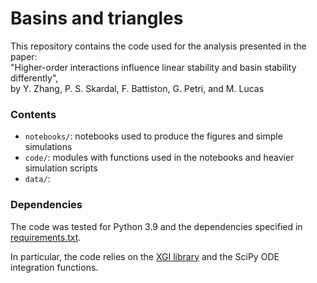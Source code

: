 # Basins and triangles

This repository contains the code used for the analysis presented in the paper:  
"Higher-order interactions influence linear stability and basin stability differently",  
by Y. Zhang, P. S. Skardal, F. Battiston, G. Petri, and M. Lucas


### Contents
- `notebooks/`: notebooks used to produce the figures and simple simulations
- `code/`: modules with functions used in the notebooks and heavier simulation scripts
- `data/`: 

### Dependencies

The code was tested for Python 3.9 and the dependencies specified in [requirements.txt](requirements.txt).

In particular, the code relies on the [XGI library](https://github.com/ComplexGroupInteractions/xgi) and the SciPy ODE integration functions.